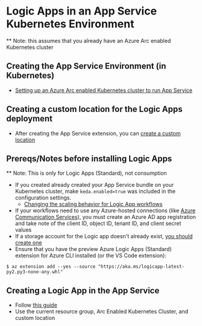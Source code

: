# Logic Apps in an App Service Kubernetes Environment

** Note: this assumes that you already have an Azure Arc enabled Kubernetes cluster

## Creating the App Service Environment (in Kubernetes)

* [Setting up an Azure Arc enabled Kubernetes cluster to run App Service](https://docs.microsoft.com/en-us/azure/app-service/manage-create-arc-environment)

## Creating a custom location for the Logic Apps deployment

* After creating the App Service extension, you can [create a custom location](https://docs.microsoft.com/en-us/azure/app-service/manage-create-arc-environment#create-a-custom-location)

## Prereqs/Notes before installing Logic Apps

** Note: This is only for Logic Apps (Standard), not consumption

* If you created already created your App Service bundle on your Kubernetes cluster, make `keda.enabled=true` was included in the configuration settings.
  * [Changing the scaling behavior for Logic App workflows](https://docs.microsoft.com/en-us/azure/logic-apps/azure-arc-enabled-logic-apps-create-deploy-workflows?tabs=azure-cli#change-scaling-threshold)
* If your workflows need to use any Azure-hosted connections (like [Azure Communication Services](https://docs.microsoft.com/en-us/azure/communication-services/overview)), you must create an Azure AD app registration and take note of the client ID, object ID, tenant ID, and client secret values
* If a storage account for the Logic app doesn't already exist, [you should create one](https://docs.microsoft.com/en-us/cli/azure/storage/account#az_storage_account_create)
* Ensure that you have the preview Azure Logic Apps (Standard) extension for Azure CLI installed (or the VS Code extension):

```
$ az extension add --yes --source "https://aka.ms/logicapp-latest-py2.py3-none-any.whl"
```

## Creating a Logic App in the App Service

* Follow [this guide](https://docs.microsoft.com/en-us/azure/logic-apps/azure-arc-enabled-logic-apps-create-deploy-workflows?tabs=visual-studio-code#create-and-deploy-logic-apps)
* Use the current resource group, Arc Enabled Kubernetes Cluster, and custom location
